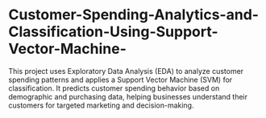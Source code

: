# Customer-Spending-Analytics-and-Classification-Using-Support-Vector-Machine-
This project uses Exploratory Data Analysis (EDA) to analyze customer spending patterns and applies a Support Vector Machine (SVM) for classification. It predicts customer spending behavior based on demographic and purchasing data, helping businesses understand their customers for targeted marketing and decision-making.

